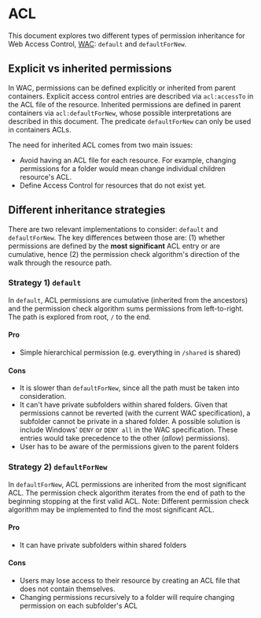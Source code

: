 # ACL

This document explores two different types of permission inheritance for Web Access Control, [WAC](http://www.w3.org/wiki/WebAccessControl): `default` and `defaultForNew`.

## Explicit vs inherited permissions
In WAC, permissions can be defined explicitly or inherited from parent containers. Explicit access control entries are described via `acl:accessTo` in the ACL file of the resource. Inherited permissions are defined in parent containers via `acl:defaultForNew`, whose possible interpretations are described in this document. The predicate `defaultForNew` can only be used in containers ACLs.

The need for inherited ACL comes from two main issues:

  - Avoid having an ACL file for each resource. For example, changing permissions for a folder would mean change individual children resource's ACL.
  - Define Access Control for resources that do not exist yet.


## Different inheritance strategies

There are two relevant implementations to consider: `default` and `defaultForNew`. The key differences between those are: (1) whether permissions are defined by the __most significant__ ACL entry or are cumulative, hence (2) the permission check algorithm's direction of the walk through the resource path.

### Strategy 1) `default`

In `default`, ACL permissions are cumulative (inherited from the ancestors) and the permission check algorithm sums permissions from left-to-right. The path is explored from root, `/` to the end.

#### Pro
- Simple hierarchical permission (e.g. everything in `/shared` is shared)

#### Cons
- It is slower than `defaultForNew`, since all the path must be taken into consideration.
- It can't have private subfolders within shared folders. Given that permissions cannot be reverted (with the current WAC specification), a subfolder cannot be private in a shared folder. A possible solution is include Windows' `DENY` or `DENY all` in the WAC specification. These entries would take precedence to the other (_allow_) permissions).
- User has to be aware of the permissions given to the parent folders

### Strategy 2) `defaultForNew`

In `defaultForNew`, ACL permissions are inherited from the most significant ACL. The permission check algorithm iterates from the end of path to the beginning stopping at the first valid ACL. Note: Different permission check algorithm may be implemented to find the most significant ACL.

#### Pro
- It can have private subfolders within shared folders

#### Cons
- Users may lose access to their resource by creating an ACL file that does not contain themselves.
- Changing permissions recursively to a folder will require changing permission on each subfolder's ACL
